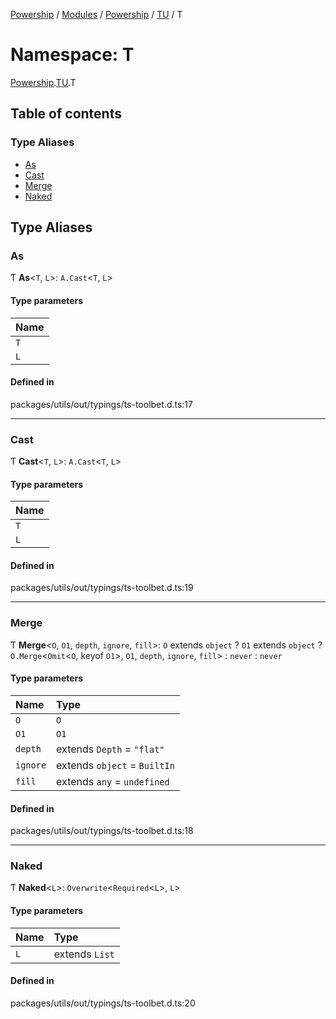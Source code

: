 [Powership](../README.md) / [Modules](../modules.md) / [Powership](Powership.md) / [TU](Powership.TU.md) / T

# Namespace: T

[Powership](Powership.md).[TU](Powership.TU.md).T

## Table of contents

### Type Aliases

- [As](Powership.TU.T.md#as)
- [Cast](Powership.TU.T.md#cast)
- [Merge](Powership.TU.T.md#merge)
- [Naked](Powership.TU.T.md#naked)

## Type Aliases

### As

Ƭ **As**<`T`, `L`\>: `A.Cast`<`T`, `L`\>

#### Type parameters

| Name |
| :------ |
| `T` |
| `L` |

#### Defined in

packages/utils/out/typings/ts-toolbet.d.ts:17

___

### Cast

Ƭ **Cast**<`T`, `L`\>: `A.Cast`<`T`, `L`\>

#### Type parameters

| Name |
| :------ |
| `T` |
| `L` |

#### Defined in

packages/utils/out/typings/ts-toolbet.d.ts:19

___

### Merge

Ƭ **Merge**<`O`, `O1`, `depth`, `ignore`, `fill`\>: `O` extends `object` ? `O1` extends `object` ? `O.Merge`<`Omit`<`O`, keyof `O1`\>, `O1`, `depth`, `ignore`, `fill`\> : `never` : `never`

#### Type parameters

| Name | Type |
| :------ | :------ |
| `O` | `O` |
| `O1` | `O1` |
| `depth` | extends `Depth` = ``"flat"`` |
| `ignore` | extends `object` = `BuiltIn` |
| `fill` | extends `any` = `undefined` |

#### Defined in

packages/utils/out/typings/ts-toolbet.d.ts:18

___

### Naked

Ƭ **Naked**<`L`\>: `Overwrite`<`Required`<`L`\>, `L`\>

#### Type parameters

| Name | Type |
| :------ | :------ |
| `L` | extends `List` |

#### Defined in

packages/utils/out/typings/ts-toolbet.d.ts:20
